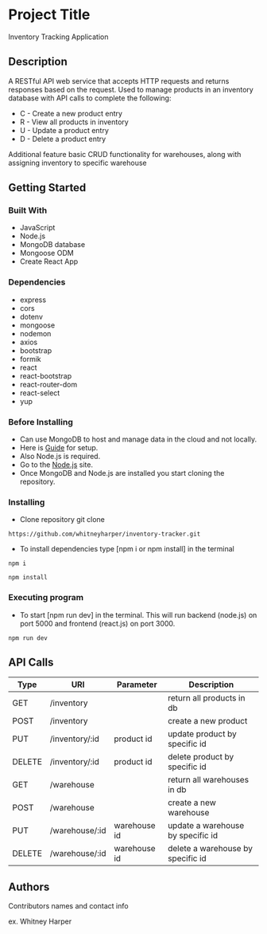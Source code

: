 # Project Title

Inventory Tracking Application 

## Description

A RESTful API web service that accepts HTTP requests and returns responses based on the request. Used to manage products in an inventory database with API calls to complete the following:

* C - Create a new product entry
* R - View all products in inventory
* U - Update a product entry
* D - Delete a product entry

Additional feature basic CRUD functionality for warehouses, along with assigning inventory to specific warehouse

## Getting Started

### Built With

* JavaScript
* Node.js
* MongoDB database
* Mongoose ODM
* Create React App


### Dependencies

* express
* cors
* dotenv
* mongoose
* nodemon
* axios
* bootstrap
* formik
* react
* react-bootstrap
* react-router-dom
* react-select
* yup

### Before Installing
* Can use MongoDB to host and manage data in the cloud and not locally. 
* Here is [Guide](https://www.mongodb.com/docs/atlas/getting-started/?_ga=2.105812355.1012571433.1653063759-826227366.1652645786) for setup.
* Also Node.js is required.
* Go to the [Node.js](https://nodejs.org/en/) site.
* Once MongoDB and Node.js are installed you start cloning the repository.

### Installing

* Clone repository git clone 

```
https://github.com/whitneyharper/inventory-tracker.git
```

* To install dependencies type [npm i or npm install] in the terminal 

```
npm i 
```
```
npm install
```

### Executing program

* To start [npm run dev] in the terminal. This will run backend (node.js) on port 5000 and frontend (react.js) on port 3000.

```
npm run dev
```

## API Calls

| Type     | URI            | Parameter    | Description                       |
| -------- | -------------  | ------------ | --------------------------------- | 
| GET      | /inventory     |              | return all products in db         | 
| POST     | /inventory     |              | create a new product              |  
| PUT      | /inventory/:id | product id   | update product by specific id     |  
| DELETE   | /inventory/:id | product id   | delete product by specific id     | 
| GET      | /warehouse     |              | return all warehouses in db       | 
| POST     | /warehouse     |              | create a new warehouse            | 
| PUT      | /warehouse/:id | warehouse id | update a warehouse by specific id |  
| DELETE   | /warehouse/:id | warehouse id | delete a warehouse by specific id |  

  
## Authors

Contributors names and contact info

ex. Whitney Harper  